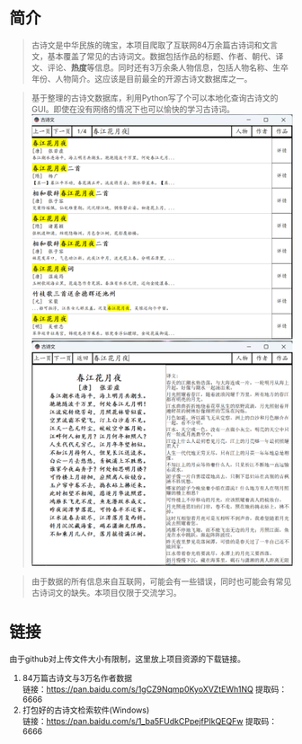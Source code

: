 # 简介
>古诗文是中华民族的瑰宝，本项目爬取了互联网84万余篇古诗词和文言文，基本覆盖了常见的古诗词文。数据包括作品的标题、作者、朝代、译文、评论、**热度**等信息。同时还有3万余条人物信息，包括人物名称、生卒年份、人物简介。这应该是目前最全的开源古诗文数据库之一。  
  
>基于整理的古诗文数据库，利用Python写了个可以本地化查询古诗文的GUI。即使在没有网络的情况下也可以愉快的学习古诗词。  
![image](https://github.com/VMIJUNV/chinese-poetry-and-prose/blob/master/%E8%BD%AF%E4%BB%B6%E6%BC%94%E7%A4%BA1.png)
![image](https://github.com/VMIJUNV/chinese-poetry-and-prose/blob/master/%E8%BD%AF%E4%BB%B6%E6%BC%94%E7%A4%BA2.png)
  
>由于数据的所有信息来自互联网，可能会有一些错误，同时也可能会有常见古诗词文的缺失。本项目仅限于交流学习。
# 链接
  由于github对上传文件大小有限制，这里放上项目资源的下载链接。  
  1. 84万篇古诗文与3万名作者数据  
  链接：https://pan.baidu.com/s/1gCZ9Nqmp0KyoXVZtEWh1NQ 提取码：6666
  2.  打包好的古诗文检索软件(Windows)  
  链接：https://pan.baidu.com/s/1_ba5FUdkCPpejfPIkQEQFw 提取码：6666 

